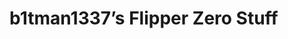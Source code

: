 # b1tman1337’s Flipper Zero Stuff
<picture>
    <source media="(prefers-color-scheme: dark)" srcset="https://i.ibb.co/n1j5ZQd/flipper-zero-bitman.jpg">
    <img
        alt=""
        src="https://i.ibb.co/n1j5ZQd/flipper-zero-bitman.jpg">
</picture>
